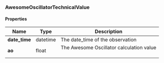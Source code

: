 

[//]: # (CLASS:AwesomeOscillatorTechnicalValue)

[//]: # (KIND:object)

### AwesomeOscillatorTechnicalValue

#### Properties

[//]: # (START_DEFINITION)

Name | Type | Description
------------ | ------------- | -------------
**date_time** | datetime | The date_time of the observation &nbsp;
**ao** | float | The Awesome Oscillator calculation value &nbsp;

[//]: # (END_DEFINITION)



